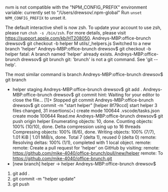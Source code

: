 nvm is not compatible with the "NPM_CONFIG_PREFIX" environment variable: currently set to "/Users/drewsov/.npm-global"
Run `unset NPM_CONFIG_PREFIX` to unset it.

The default interactive shell is now zsh.
To update your account to use zsh, please run `chsh -s /bin/zsh`.
For more details, please visit https://support.apple.com/kb/HT208050.
Andreys-MBP:office-brunch drewsov$ git checkout -b helper
M       utils/_helpers.js
Switched to a new branch 'helper'
Andreys-MBP:office-brunch drewsov$ git checkout -b helper
fatal: A branch named 'helper' already exists.
Andreys-MBP:office-brunch drewsov$ git brunch
git: 'brunch' is not a git command. See 'git --help'.

The most similar command is
        branch
Andreys-MBP:office-brunch drewsov$ git branch
* helper
  staging 
Andreys-MBP:office-brunch drewsov$ git add .
Andreys-MBP:office-brunch drewsov$ git commit
hint: Waiting for your editor to close the file... 
[1]+  Stopped                 git commit
Andreys-MBP:office-brunch drewsov$ git commit -m "start helper"
[helper 8f79ccd] start helper
 3 files changed, 31 insertions(+)
 create mode 100644 .vscode/tasks.json
 create mode 100644 Read.me
Andreys-MBP:office-brunch drewsov$ git push origin helper
Enumerating objects: 10, done.
Counting objects: 100% (10/10), done.
Delta compression using up to 16 threads
Compressing objects: 100% (6/6), done.
Writing objects: 100% (7/7), 1.01 KiB | 1.01 MiB/s, done.
Total 7 (delta 1), reused 0 (delta 0)
remote: Resolving deltas: 100% (1/1), completed with 1 local object.
remote: 
remote: Create a pull request for 'helper' on GitHub by visiting:
remote:      https://github.com/mike-4040/office-brunch/pull/new/helper
remote: 
To https://github.com/mike-4040/office-brunch.git
 * [new branch]      helper -> helper
Andreys-MBP:office-brunch drewsov$ 


1. git add .
2. git commit -m "helper update"
3. git push 